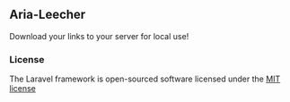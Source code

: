 ## Aria-Leecher

Download your links to your server for local use!

### License

The Laravel framework is open-sourced software licensed under the [MIT license](http://opensource.org/licenses/MIT)
